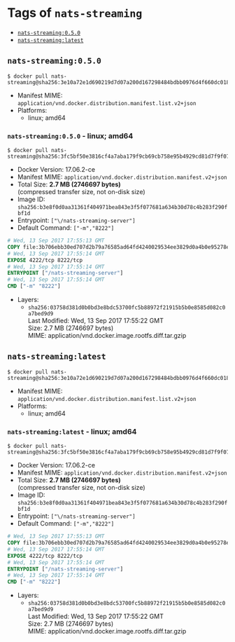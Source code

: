 <!-- THIS FILE IS GENERATED VIA './update-remote.sh' -->

# Tags of `nats-streaming`

-	[`nats-streaming:0.5.0`](#nats-streaming050)
-	[`nats-streaming:latest`](#nats-streaminglatest)

## `nats-streaming:0.5.0`

```console
$ docker pull nats-streaming@sha256:3e10a72e1d690219d7d07a200d167298484bdbb0976d4f660dc0185dbc5876c9
```

-	Manifest MIME: `application/vnd.docker.distribution.manifest.list.v2+json`
-	Platforms:
	-	linux; amd64

### `nats-streaming:0.5.0` - linux; amd64

```console
$ docker pull nats-streaming@sha256:3fc5bf50e3816cf4a7aba179f9cb69cb758e95b4929cd81d7f9f07caf039d9da
```

-	Docker Version: 17.06.2-ce
-	Manifest MIME: `application/vnd.docker.distribution.manifest.v2+json`
-	Total Size: **2.7 MB (2746697 bytes)**  
	(compressed transfer size, not on-disk size)
-	Image ID: `sha256:b3e8f0d0aa31361f404971bea843e3f5f077681a634b30d78c4b283f290fbf1d`
-	Entrypoint: `["\/nats-streaming-server"]`
-	Default Command: `["-m","8222"]`

```dockerfile
# Wed, 13 Sep 2017 17:55:13 GMT
COPY file:3b706ebb30ed707d2b79a76585ad64fd4240029534ee3829d0a4b0e95278e464 in /nats-streaming-server 
# Wed, 13 Sep 2017 17:55:14 GMT
EXPOSE 4222/tcp 8222/tcp
# Wed, 13 Sep 2017 17:55:14 GMT
ENTRYPOINT ["/nats-streaming-server"]
# Wed, 13 Sep 2017 17:55:14 GMT
CMD ["-m" "8222"]
```

-	Layers:
	-	`sha256:03758d381d0b0bd3e8bdc53700fc5b88972f21915b5b0e8585d082c0a7bed9d9`  
		Last Modified: Wed, 13 Sep 2017 17:55:22 GMT  
		Size: 2.7 MB (2746697 bytes)  
		MIME: application/vnd.docker.image.rootfs.diff.tar.gzip

## `nats-streaming:latest`

```console
$ docker pull nats-streaming@sha256:3e10a72e1d690219d7d07a200d167298484bdbb0976d4f660dc0185dbc5876c9
```

-	Manifest MIME: `application/vnd.docker.distribution.manifest.list.v2+json`
-	Platforms:
	-	linux; amd64

### `nats-streaming:latest` - linux; amd64

```console
$ docker pull nats-streaming@sha256:3fc5bf50e3816cf4a7aba179f9cb69cb758e95b4929cd81d7f9f07caf039d9da
```

-	Docker Version: 17.06.2-ce
-	Manifest MIME: `application/vnd.docker.distribution.manifest.v2+json`
-	Total Size: **2.7 MB (2746697 bytes)**  
	(compressed transfer size, not on-disk size)
-	Image ID: `sha256:b3e8f0d0aa31361f404971bea843e3f5f077681a634b30d78c4b283f290fbf1d`
-	Entrypoint: `["\/nats-streaming-server"]`
-	Default Command: `["-m","8222"]`

```dockerfile
# Wed, 13 Sep 2017 17:55:13 GMT
COPY file:3b706ebb30ed707d2b79a76585ad64fd4240029534ee3829d0a4b0e95278e464 in /nats-streaming-server 
# Wed, 13 Sep 2017 17:55:14 GMT
EXPOSE 4222/tcp 8222/tcp
# Wed, 13 Sep 2017 17:55:14 GMT
ENTRYPOINT ["/nats-streaming-server"]
# Wed, 13 Sep 2017 17:55:14 GMT
CMD ["-m" "8222"]
```

-	Layers:
	-	`sha256:03758d381d0b0bd3e8bdc53700fc5b88972f21915b5b0e8585d082c0a7bed9d9`  
		Last Modified: Wed, 13 Sep 2017 17:55:22 GMT  
		Size: 2.7 MB (2746697 bytes)  
		MIME: application/vnd.docker.image.rootfs.diff.tar.gzip
